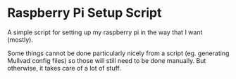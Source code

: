 # Raspberry Pi Setup Script

A simple script for setting up my raspberry pi in the way that I want (mostly).

Some things cannot be done particularly nicely from a script (eg. generating Mullvad config files) so those will still need to be done manually. But otherwise, it takes care of a lot of stuff.